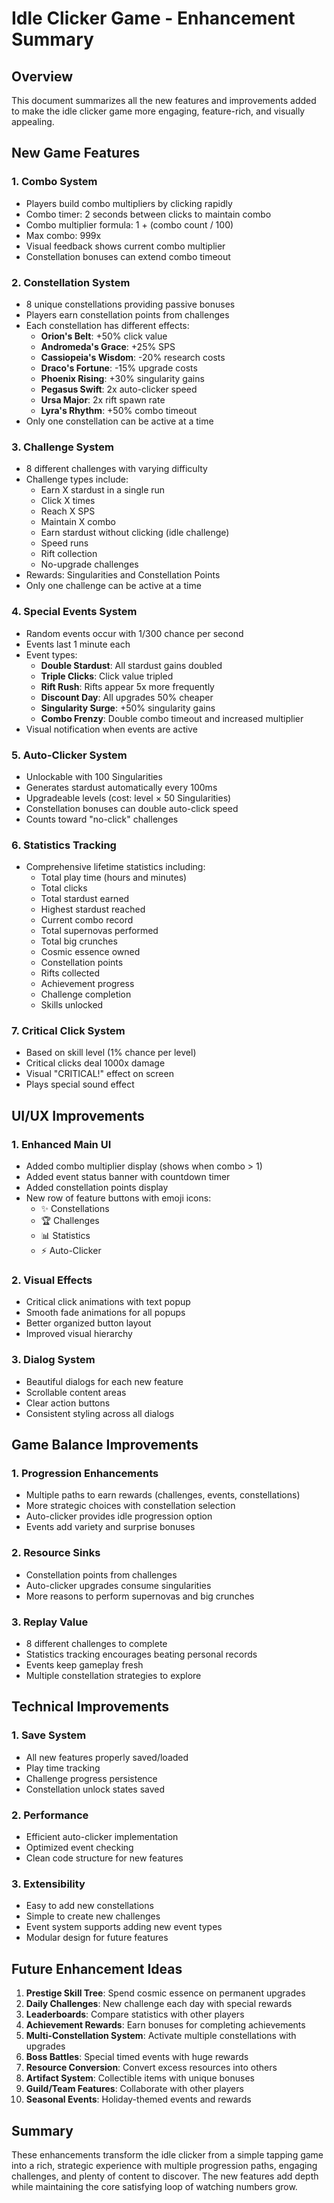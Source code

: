 # Idle Clicker Game - Enhancement Summary

## Overview
This document summarizes all the new features and improvements added to make the idle clicker game more engaging, feature-rich, and visually appealing.

## New Game Features

### 1. **Combo System**
- Players build combo multipliers by clicking rapidly
- Combo timer: 2 seconds between clicks to maintain combo
- Combo multiplier formula: 1 + (combo count / 100)
- Max combo: 999x
- Visual feedback shows current combo multiplier
- Constellation bonuses can extend combo timeout

### 2. **Constellation System**
- 8 unique constellations providing passive bonuses
- Players earn constellation points from challenges
- Each constellation has different effects:
  - **Orion's Belt**: +50% click value
  - **Andromeda's Grace**: +25% SPS
  - **Cassiopeia's Wisdom**: -20% research costs
  - **Draco's Fortune**: -15% upgrade costs
  - **Phoenix Rising**: +30% singularity gains
  - **Pegasus Swift**: 2x auto-clicker speed
  - **Ursa Major**: 2x rift spawn rate
  - **Lyra's Rhythm**: +50% combo timeout
- Only one constellation can be active at a time

### 3. **Challenge System**
- 8 different challenges with varying difficulty
- Challenge types include:
  - Earn X stardust in a single run
  - Click X times
  - Reach X SPS
  - Maintain X combo
  - Earn stardust without clicking (idle challenge)
  - Speed runs
  - Rift collection
  - No-upgrade challenges
- Rewards: Singularities and Constellation Points
- Only one challenge can be active at a time

### 4. **Special Events System**
- Random events occur with 1/300 chance per second
- Events last 1 minute each
- Event types:
  - **Double Stardust**: All stardust gains doubled
  - **Triple Clicks**: Click value tripled
  - **Rift Rush**: Rifts appear 5x more frequently
  - **Discount Day**: All upgrades 50% cheaper
  - **Singularity Surge**: +50% singularity gains
  - **Combo Frenzy**: Double combo timeout and increased multiplier
- Visual notification when events are active

### 5. **Auto-Clicker System**
- Unlockable with 100 Singularities
- Generates stardust automatically every 100ms
- Upgradeable levels (cost: level × 50 Singularities)
- Constellation bonuses can double auto-click speed
- Counts toward "no-click" challenges

### 6. **Statistics Tracking**
- Comprehensive lifetime statistics including:
  - Total play time (hours and minutes)
  - Total clicks
  - Total stardust earned
  - Highest stardust reached
  - Current combo record
  - Total supernovas performed
  - Total big crunches
  - Cosmic essence owned
  - Constellation points
  - Rifts collected
  - Achievement progress
  - Challenge completion
  - Skills unlocked

### 7. **Critical Click System**
- Based on skill level (1% chance per level)
- Critical clicks deal 1000x damage
- Visual "CRITICAL!" effect on screen
- Plays special sound effect

## UI/UX Improvements

### 1. **Enhanced Main UI**
- Added combo multiplier display (shows when combo > 1)
- Added event status banner with countdown timer
- Added constellation points display
- New row of feature buttons with emoji icons:
  - ✨ Constellations
  - 🏆 Challenges  
  - 📊 Statistics
  - ⚡ Auto-Clicker

### 2. **Visual Effects**
- Critical click animations with text popup
- Smooth fade animations for all popups
- Better organized button layout
- Improved visual hierarchy

### 3. **Dialog System**
- Beautiful dialogs for each new feature
- Scrollable content areas
- Clear action buttons
- Consistent styling across all dialogs

## Game Balance Improvements

### 1. **Progression Enhancements**
- Multiple paths to earn rewards (challenges, events, constellations)
- More strategic choices with constellation selection
- Auto-clicker provides idle progression option
- Events add variety and surprise bonuses

### 2. **Resource Sinks**
- Constellation points from challenges
- Auto-clicker upgrades consume singularities
- More reasons to perform supernovas and big crunches

### 3. **Replay Value**
- 8 different challenges to complete
- Statistics tracking encourages beating personal records
- Events keep gameplay fresh
- Multiple constellation strategies to explore

## Technical Improvements

### 1. **Save System**
- All new features properly saved/loaded
- Play time tracking
- Challenge progress persistence
- Constellation unlock states saved

### 2. **Performance**
- Efficient auto-clicker implementation
- Optimized event checking
- Clean code structure for new features

### 3. **Extensibility**
- Easy to add new constellations
- Simple to create new challenges
- Event system supports adding new event types
- Modular design for future features

## Future Enhancement Ideas

1. **Prestige Skill Tree**: Spend cosmic essence on permanent upgrades
2. **Daily Challenges**: New challenge each day with special rewards
3. **Leaderboards**: Compare statistics with other players
4. **Achievement Rewards**: Earn bonuses for completing achievements
5. **Multi-Constellation System**: Activate multiple constellations with upgrades
6. **Boss Battles**: Special timed events with huge rewards
7. **Resource Conversion**: Convert excess resources into others
8. **Artifact System**: Collectible items with unique bonuses
9. **Guild/Team Features**: Collaborate with other players
10. **Seasonal Events**: Holiday-themed events and rewards

## Summary
These enhancements transform the idle clicker from a simple tapping game into a rich, strategic experience with multiple progression paths, engaging challenges, and plenty of content to discover. The new features add depth while maintaining the core satisfying loop of watching numbers grow.
